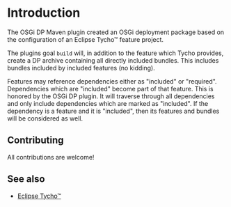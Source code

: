 # Introduction

The OSGi DP Maven plugin created an OSGi deployment package based on the configuration
of an Eclipse Tycho™ feature project.

The plugins goal `build` will, in addition to the feature which Tycho provides, create a DP archive
containing all directly included bundles. This includes bundles included by included features (no kidding).

Features may reference dependencies either as "included" or "required". Dependencies which are "included" become
part of that feature. This is honored by the OSGi DP plugin. It will traverse through all dependencies and only
include dependencies which are marked as "included". If the dependency is a feature and it is "included", then its
features and bundles will be considered as well.

## Contributing

All contributions are welcome!
  
## See also

 * [Eclipse Tycho™](https://eclipse.org/tycho) 
